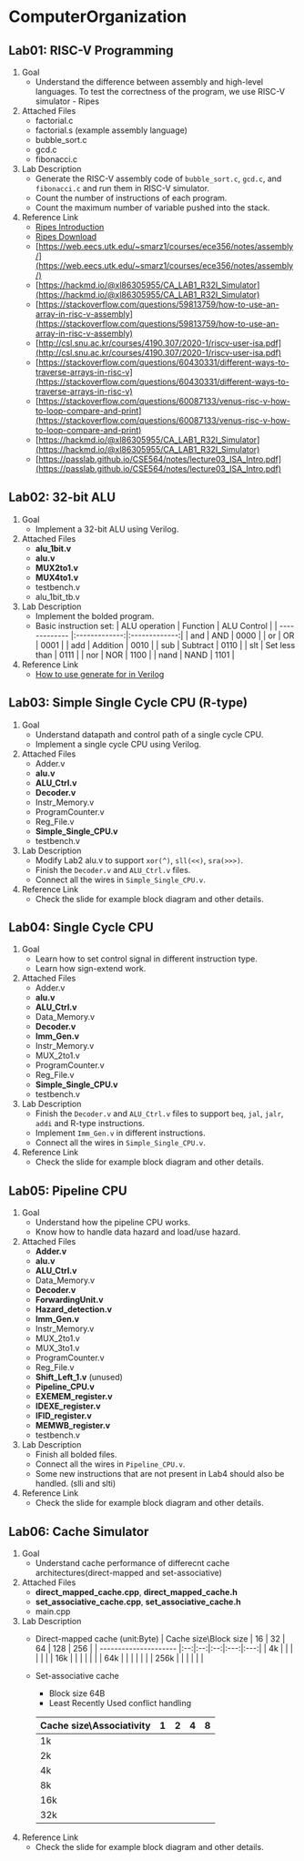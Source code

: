 # ComputerOrganization

## Lab01: RISC-V Programming
1. Goal
   - Understand the difference between assembly and high-level languages. To test the correctness of the program, we use RISC-V simulator - Ripes
2. Attached Files
   - factorial.c
   - factorial.s (example assembly language)
   - bubble_sort.c
   - gcd.c
   - fibonacci.c
3. Lab Description
   - Generate the RISC-V assembly code of `bubble_sort.c`, `gcd.c`, and `fibonacci.c` and run them in RISC-V simulator.
   - Count the number of instructions of each program.
   - Count the maximum number of variable pushed into the stack.
4. Reference Link
   - [Ripes Introduction](https://github.com/mortbopet/Ripes/wiki/)
   - [Ripes Download](https://github.com/mortbopet/Ripes/releases/tag/v.1.0.4)
   - [https://web.eecs.utk.edu/~smarz1/courses/ece356/notes/assembly/](https://web.eecs.utk.edu/~smarz1/courses/ece356/notes/assembly/)
   - [https://hackmd.io/@xl86305955/CA_LAB1_R32I_Simulator](https://hackmd.io/@xl86305955/CA_LAB1_R32I_Simulator)
   - [https://stackoverflow.com/questions/59813759/how-to-use-an-array-in-risc-v-assembly](https://stackoverflow.com/questions/59813759/how-to-use-an-array-in-risc-v-assembly)
   - [http://csl.snu.ac.kr/courses/4190.307/2020-1/riscv-user-isa.pdf](http://csl.snu.ac.kr/courses/4190.307/2020-1/riscv-user-isa.pdf)
   - [https://stackoverflow.com/questions/60430331/different-ways-to-traverse-arrays-in-risc-v](https://stackoverflow.com/questions/60430331/different-ways-to-traverse-arrays-in-risc-v)
   - [https://stackoverflow.com/questions/60087133/venus-risc-v-how-to-loop-compare-and-print](https://stackoverflow.com/questions/60087133/venus-risc-v-how-to-loop-compare-and-print)
   - [https://hackmd.io/@xl86305955/CA_LAB1_R32I_Simulator](https://hackmd.io/@xl86305955/CA_LAB1_R32I_Simulator)
   - [https://passlab.github.io/CSE564/notes/lecture03_ISA_Intro.pdf](https://passlab.github.io/CSE564/notes/lecture03_ISA_Intro.pdf)

## Lab02: 32-bit ALU
1. Goal
   - Implement a 32-bit ALU using Verilog.
2. Attached Files
   - **alu_1bit.v**
   - **alu.v**
   - **MUX2to1.v**
   - **MUX4to1.v**
   - testbench.v
   - alu_1bit_tb.v
3. Lab Description
   - Implement the bolded program.
   - Basic instruction set:
     | ALU operation | Function      | ALU Control   |
     | ------------- |:-------------:|:-------------:|
     | and           | AND           | 0000          |
     | or            | OR            | 0001          |
     | add           | Addition      | 0010          |
     | sub           | Subtract      | 0110          |
     | slt           | Set less than | 0111          |
     | nor           | NOR           | 1100          |
     | nand          | NAND          | 1101          |
4. Reference Link
   - [How to use generate for in Verilog](https://www.chipverify.com/verilog/verilog-generate-block)
## Lab03: Simple Single Cycle CPU (R-type)
1. Goal
   - Understand datapath and control path of a single cycle CPU.
   - Implement a single cycle CPU using Verilog.
2. Attached Files
   - Adder.v
   - **alu.v**
   - **ALU_Ctrl.v**
   - **Decoder.v**
   - Instr_Memory.v
   - ProgramCounter.v
   - Reg_File.v
   - **Simple_Single_CPU.v**
   - testbench.v
3. Lab Description
   - Modify Lab2 alu.v to support `xor(^)`, `sll(<<)`, `sra(>>>)`.
   - Finish the `Decoder.v` and `ALU_Ctrl.v` files.
   - Connect all the wires in `Simple_Single_CPU.v`.
4. Reference Link
   - Check the slide for example block diagram and other details.

## Lab04: Single Cycle CPU
1. Goal
   - Learn how to set control signal in different instruction type.
   - Learn how sign-extend work.
2. Attached Files
   - Adder.v
   - **alu.v**
   - **ALU_Ctrl.v**
   - Data_Memory.v
   - **Decoder.v**
   - **Imm_Gen.v**
   - Instr_Memory.v
   - MUX_2to1.v
   - ProgramCounter.v
   - Reg_File.v
   - **Simple_Single_CPU.v**
   - testbench.v
3. Lab Description
   - Finish the `Decoder.v` and `ALU_Ctrl.v` files to support `beq`, `jal`, `jalr`, `addi` and R-type instructions.
   - Implement `Imm_Gen.v` in different instructions.
   - Connect all the wires in `Simple_Single_CPU.v`.
4. Reference Link
   - Check the slide for example block diagram and other details.

## Lab05: Pipeline CPU
1. Goal
   - Understand how the pipeline CPU works.
   - Know how to handle data hazard and load/use hazard.
2. Attached Files
   - **Adder.v**
   - **alu.v**
   - **ALU_Ctrl.v**
   - Data_Memory.v
   - **Decoder.v**
   - **ForwardingUnit.v**
   - **Hazard_detection.v**
   - **Imm_Gen.v**
   - Instr_Memory.v
   - MUX_2to1.v
   - MUX_3to1.v
   - ProgramCounter.v
   - Reg_File.v
   - **Shift_Left_1.v** (unused)
   - **Pipeline_CPU.v**
   - **EXEMEM_register.v**
   - **IDEXE_register.v**
   - **IFID_register.v**
   - **MEMWB_register.v**
   - testbench.v
3. Lab Description
   - Finish all bolded files.
   - Connect all the wires in `Pipeline_CPU.v`.
   - Some new instructions that are not present in Lab4 should also be handled. (slli and slti)
4. Reference Link
   - Check the slide for example block diagram and other details.

## Lab06: Cache Simulator
1. Goal
   - Understand cache performance of differecnt cache architectures(direct-mapped and set-associative)
2. Attached Files
   - **direct_mapped_cache.cpp**, **direct_mapped_cache.h**
   - **set_associative_cache.cpp**, **set_associative_cache.h**
   - main.cpp
3. Lab Description
   - Direct-mapped cache (unit:Byte)
 	 | Cache size\Block size | 16 | 32 | 64 | 128 | 256 |
     | --------------------- |:--:|:--:|:--:|:---:|:---:|
     | 4k           		 |    |    |    |     |     |
     | 16k 		             |    |    |    |     |     |
     | 64k        		     |    |    |    |     |     |
     | 256k  		         |    |    |    |     |     |
   - Set-associative cache
     - Block size 64B
     - Least Recently Used conflict handling
  	 
	 | Cache size\Associativity | 1 | 2 | 4 | 8 |
     | ------------------------ |:-:|:-:|:-:|:-:|
     | 1k           		    |   |   |   |   |
	 | 2k           		    |   |   |   |   |
	 | 4k           		    |   |   |   |   |
	 | 8k           		    |   |   |   |   |
	 | 16k           		    |   |   |   |   |
	 | 32k           		    |   |   |   |   |
4. Reference Link
   - Check the slide for example block diagram and other details.
